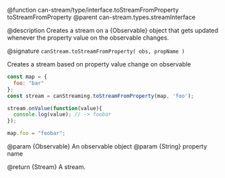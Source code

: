 @function can-stream/type/interface.toStreamFromProperty toStreamFromProperty
@parent can-stream.types.streamInterface

@description Creates a stream on a {Observable} object that gets updated whenever the property value on the observable changes.

@signature `canStream.toStreamFromProperty( obs, propName )`

  Creates a stream based on property value change on observable

  ```js
const map = {
	foo: "bar"
};
const stream = canStreaming.toStreamFromProperty(map, 'foo');

stream.onValue(function(value){
	console.log(value); // -> foobar
});

map.foo = "foobar";
  ```
  @param {Observable} An observable object
  @param {String} property name

  @return {Stream} A stream.
